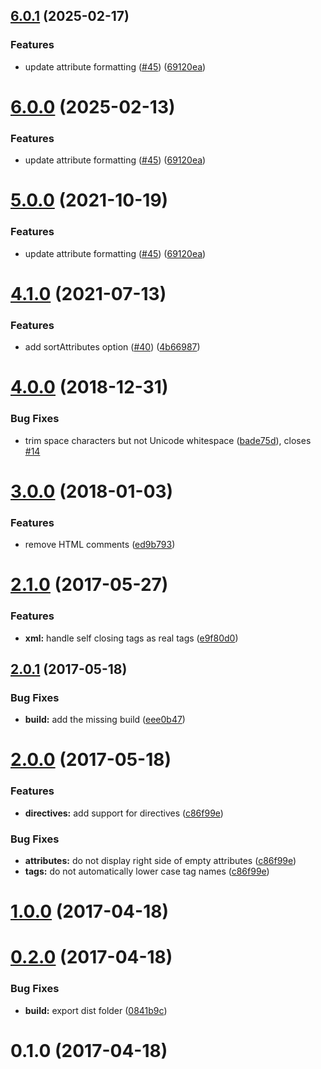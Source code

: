 <a name="6.0.1"></a>
## [6.0.1](https://github.com/rayrutjes/diffable-html/compare/v4.1.0...v6.0.1) (2025-02-17)


### Features

* update attribute formatting ([#45](https://github.com/rayrutjes/diffable-html/issues/45)) ([69120ea](https://github.com/rayrutjes/diffable-html/commit/69120ea))



<a name="6.0.0"></a>

# [6.0.0](https://github.com/rayrutjes/diffable-html/compare/v4.1.0...v6.0.0) (2025-02-13)

### Features

- update attribute formatting ([#45](https://github.com/rayrutjes/diffable-html/issues/45)) ([69120ea](https://github.com/rayrutjes/diffable-html/commit/69120ea))

<a name="5.0.0"></a>

# [5.0.0](https://github.com/rayrutjes/diffable-html/compare/v4.1.0...v5.0.0) (2021-10-19)

### Features

- update attribute formatting ([#45](https://github.com/rayrutjes/diffable-html/issues/45)) ([69120ea](https://github.com/rayrutjes/diffable-html/commit/69120ea))

<a name="4.1.0"></a>

# [4.1.0](https://github.com/rayrutjes/diffable-html/compare/v4.0.0...v4.1.0) (2021-07-13)

### Features

- add sortAttributes option ([#40](https://github.com/rayrutjes/diffable-html/issues/40)) ([4b66987](https://github.com/rayrutjes/diffable-html/commit/4b66987))

<a name="4.0.0"></a>

# [4.0.0](https://github.com/rayrutjes/diffable-html/compare/v3.0.0...v4.0.0) (2018-12-31)

### Bug Fixes

- trim space characters but not Unicode whitespace ([bade75d](https://github.com/rayrutjes/diffable-html/commit/bade75d)), closes [#14](https://github.com/rayrutjes/diffable-html/issues/14)

<a name="3.0.0"></a>

# [3.0.0](https://github.com/rayrutjes/diffable-html/compare/v2.1.0...v3.0.0) (2018-01-03)

### Features

- remove HTML comments ([ed9b793](https://github.com/rayrutjes/diffable-html/commit/ed9b793))

<a name="2.1.0"></a>

# [2.1.0](https://github.com/rayrutjes/diffable-html/compare/v2.0.1...v2.1.0) (2017-05-27)

### Features

- **xml:** handle self closing tags as real tags ([e9f80d0](https://github.com/rayrutjes/diffable-html/commit/e9f80d0))

<a name="2.0.1"></a>

## [2.0.1](https://github.com/rayrutjes/diffable-html/compare/v2.0.0...v2.0.1) (2017-05-18)

### Bug Fixes

- **build:** add the missing build ([eee0b47](https://github.com/rayrutjes/diffable-html/commit/eee0b47))

<a name="2.0.0"></a>

# [2.0.0](https://github.com/rayrutjes/diffable-html/compare/v1.0.0...v2.0.0) (2017-05-18)

### Features

- **directives:** add support for directives ([c86f99e](https://github.com/rayrutjes/diffable-html/commit/c86f99e))

### Bug Fixes

- **attributes:** do not display right side of empty attributes ([c86f99e](https://github.com/rayrutjes/diffable-html/commit/c86f99e))
- **tags:** do not automatically lower case tag names ([c86f99e](https://github.com/rayrutjes/diffable-html/commit/c86f99e))

<a name="1.0.0"></a>

# [1.0.0](https://github.com/rayrutjes/diffable-html/compare/v0.2.0...v1.0.0) (2017-04-18)

<a name="0.2.0"></a>

# [0.2.0](https://github.com/rayrutjes/diffable-html/compare/v0.1.0...v0.2.0) (2017-04-18)

### Bug Fixes

- **build:** export dist folder ([0841b9c](https://github.com/rayrutjes/diffable-html/commit/0841b9c))

<a name="0.1.0"></a>

# 0.1.0 (2017-04-18)
